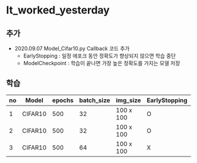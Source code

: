 # It_worked_yesterday

## 추가
* 2020.09.07 Model_Cifar10.py Callback 코드 추가
  * EarlyStopping : 일정 에포크 동안 정확도가 향상되지 않으면 학습 중단
  * ModelCheckpoint : 학습이 끝나면 가장 높은 정확도를 가지는 모델 저장

## 학습
| no | Model | epochs | batch_size |   img_size   | EarlyStopping | EarlyStopping_patience | ModelCheckpoint | file_name(.h5) | 
|----|-------|--------|------------|--------------|---------------|------------------------|-----------------|----------------|
| 1  | CIFAR10 | 500  | 32 | 100 x 100 | O | 3 | O | my_model |
| 2  | CIFAR10 | 500  | 32 | 100 x 100 | O | 25 | O | my_model_1 |
| 3  | CIFAR10 | 500  | 64 | 100 x 100 | X | X | O | my_model_2 |
